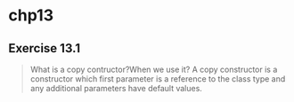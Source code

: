 chp13
=
Exercise 13.1
-
>What is a copy contructor?When we use it?
A copy constructor is a constructor which first parameter is a reference to the class type and any additional parameters have default values.
